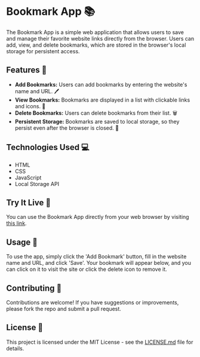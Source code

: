 # Bookmark App 📚

The Bookmark App is a simple web application that allows users to save and manage their favorite website links directly from the browser. Users can add, view, and delete bookmarks, which are stored in the browser's local storage for persistent access.

## Features 🌟

- **Add Bookmarks:** Users can add bookmarks by entering the website's name and URL. 🖊️
- **View Bookmarks:** Bookmarks are displayed in a list with clickable links and icons. 👀
- **Delete Bookmarks:** Users can delete bookmarks from their list. 🗑️
- **Persistent Storage:** Bookmarks are saved to local storage, so they persist even after the browser is closed. 💾

## Technologies Used 💻

- HTML
- CSS
- JavaScript
- Local Storage API

## Try It Live 🚀

You can use the Bookmark App directly from your web browser by visiting [this link](https://divorcedlance.github.io/bookmark-app/).

## Usage 🚀

To use the app, simply click the 'Add Bookmark' button, fill in the website name and URL, and click 'Save'. Your bookmark will appear below, and you can click on it to visit the site or click the delete icon to remove it.

## Contributing 🤝

Contributions are welcome! If you have suggestions or improvements, please fork the repo and submit a pull request.

## License 📄

This project is licensed under the MIT License - see the [LICENSE.md](LICENSE) file for details.
